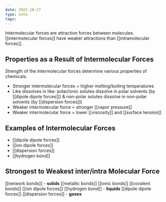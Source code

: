 ```yaml
---
date: 2022-10-27
type: note
tags:
---
```


Intermolecular forces are attraction forces between molecules.
[[intermolecular forces]] have weaker attractions than [[intramolecular forces]].

## Properties as a Result of Intermolecular Forces
Strength of the intermolecular forces determine various properties of chemicals.
- Stronger intermolecular forces = higher melting/boiling temperatures
- Like dissolves in like: polar/ionic solutes dissolve in polar solvents (by [[dipole dipole forces]]) & non-polar solutes dissolve in non-polar solvents (by [[dispersion forces]])
- Weaker intermolecular force = stronger [[vapor pressure]]
- Weaker intermolecular force = lower [[viscosity]] and [[surface tension]]

## Examples of Intermolecular Forces
- [[dipole dipole forces]]
- [[ion dipole forces]]
- [[dispersion forces]]
- [[hydrogen bond]]

## Strongest to Weakest inter/intra Molecular Force
[[network bonds]] - **solids**
[[metallic bonds]]
[[ionic bonds]]
[[covalent bonds]]
[[ion dipole forces]]
[[hydrogen bond]] - **liquids**
[[dipole dipole forces]]
[[dispersion forces]] - **gases**
